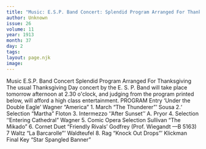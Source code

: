 ```yaml
---
title: "Music: E.S.P. Band Concert: Splendid Program Arranged For Thanksgiving"
author: Unknown
issue: 26
volume: 11
year: 1913
month: 37
day: 2
tags:
layout: page.njk
image:
---
```

Music   E.S.P. Band Concert    Splendid Program Arranged For Thanksgiving   The usual Thanksgiving Day concert by the E. S. P. Band will take place tomorrow afternoon at 2.30 o'clock, and judging from the program printed below, will afford a high class entertainment. PROGRAM Entry ‘Under the Double Eagle’ Wagner “America” 1. March “The Thunderer”’ Sousa 2.‘ Selection “Martha” Floton 3. Intermezzo ‘‘After Sunset’’ A. Pryor 4. Selection ‘‘Entering Cathedral” Wagner 5. Comic Opera Selection Sullivan “The Mikado” 6. Cornet Duet “Friendly Rivals’ Godfrey (Prof. Wiegandt —B 5163) 7 Waltz “La Barcarolle”’ Waldteufel 8. Rag “Knock Out Drops”’ Klickman Final Key “Star Spangled Banner” 

